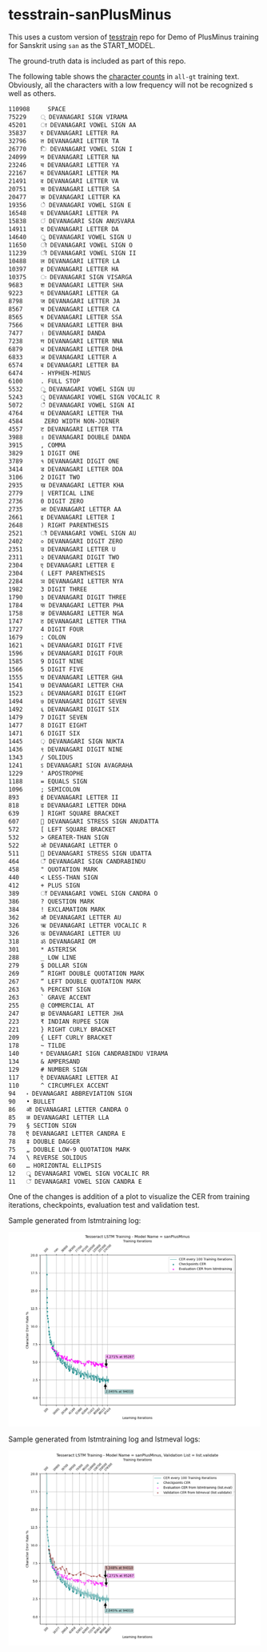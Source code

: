 # tesstrain-sanPlusMinus

This uses a custom version of [tesstrain](https://github.com/tesseract-ocr/tesstrain) repo for Demo of PlusMinus training for Sanskrit using `san` as the START_MODEL. 

The ground-truth data is included as part of this repo. 

The following table shows the [character counts](data/sanPlusMinus/all-gt-charcount) in `all-gt` training text. Obviously, all the characters with a low frequency will not be recognized s well as others.

```
110908 	   SPACE
75229 	 ् DEVANAGARI SIGN VIRAMA
45201 	 ा DEVANAGARI VOWEL SIGN AA
35837 	 र DEVANAGARI LETTER RA
32796 	 त DEVANAGARI LETTER TA
26770 	 ि DEVANAGARI VOWEL SIGN I
24099 	 न DEVANAGARI LETTER NA
23246 	 य DEVANAGARI LETTER YA
22167 	 म DEVANAGARI LETTER MA
21491 	 व DEVANAGARI LETTER VA
20751 	 स DEVANAGARI LETTER SA
20477 	 क DEVANAGARI LETTER KA
19356 	 े DEVANAGARI VOWEL SIGN E
16548 	 प DEVANAGARI LETTER PA
15838 	 ं DEVANAGARI SIGN ANUSVARA
14911 	 द DEVANAGARI LETTER DA
14640 	 ु DEVANAGARI VOWEL SIGN U
11650 	 ो DEVANAGARI VOWEL SIGN O
11239 	 ी DEVANAGARI VOWEL SIGN II
10488 	 ल DEVANAGARI LETTER LA
10397 	 ह DEVANAGARI LETTER HA
10375 	 ः DEVANAGARI SIGN VISARGA
9683 	 श DEVANAGARI LETTER SHA
9223 	 ग DEVANAGARI LETTER GA
8798 	 ज DEVANAGARI LETTER JA
8567 	 च DEVANAGARI LETTER CA
8565 	 ष DEVANAGARI LETTER SSA
7566 	 भ DEVANAGARI LETTER BHA
7477 	 । DEVANAGARI DANDA
7238 	 ण DEVANAGARI LETTER NNA
6879 	 ध DEVANAGARI LETTER DHA
6833 	 अ DEVANAGARI LETTER A
6574 	 ब DEVANAGARI LETTER BA
6474 	 - HYPHEN-MINUS
6100 	 . FULL STOP
5532 	 ू DEVANAGARI VOWEL SIGN UU
5243 	 ृ DEVANAGARI VOWEL SIGN VOCALIC R
5072 	 ै DEVANAGARI VOWEL SIGN AI
4764 	 थ DEVANAGARI LETTER THA
4584 	 ‌ ZERO WIDTH NON-JOINER
4557 	 ट DEVANAGARI LETTER TTA
3988 	 ॥ DEVANAGARI DOUBLE DANDA
3915 	 , COMMA
3829 	 1 DIGIT ONE
3789 	 १ DEVANAGARI DIGIT ONE
3414 	 ड DEVANAGARI LETTER DDA
3106 	 2 DIGIT TWO
2935 	 ख DEVANAGARI LETTER KHA
2779 	 | VERTICAL LINE
2736 	 0 DIGIT ZERO
2735 	 आ DEVANAGARI LETTER AA
2661 	 इ DEVANAGARI LETTER I
2648 	 ) RIGHT PARENTHESIS
2521 	 ौ DEVANAGARI VOWEL SIGN AU
2402 	 ० DEVANAGARI DIGIT ZERO
2351 	 उ DEVANAGARI LETTER U
2311 	 २ DEVANAGARI DIGIT TWO
2304 	 ए DEVANAGARI LETTER E
2304 	 ( LEFT PARENTHESIS
2284 	 ञ DEVANAGARI LETTER NYA
1982 	 3 DIGIT THREE
1790 	 ३ DEVANAGARI DIGIT THREE
1784 	 फ DEVANAGARI LETTER PHA
1758 	 ङ DEVANAGARI LETTER NGA
1747 	 ठ DEVANAGARI LETTER TTHA
1727 	 4 DIGIT FOUR
1679 	 : COLON
1621 	 ५ DEVANAGARI DIGIT FIVE
1596 	 ४ DEVANAGARI DIGIT FOUR
1585 	 9 DIGIT NINE
1566 	 5 DIGIT FIVE
1555 	 घ DEVANAGARI LETTER GHA
1541 	 छ DEVANAGARI LETTER CHA
1523 	 ८ DEVANAGARI DIGIT EIGHT
1494 	 ७ DEVANAGARI DIGIT SEVEN
1492 	 ६ DEVANAGARI DIGIT SIX
1479 	 7 DIGIT SEVEN
1477 	 8 DIGIT EIGHT
1471 	 6 DIGIT SIX
1445 	 ़ DEVANAGARI SIGN NUKTA
1436 	 ९ DEVANAGARI DIGIT NINE
1343 	 / SOLIDUS
1241 	 ऽ DEVANAGARI SIGN AVAGRAHA
1229 	 ' APOSTROPHE
1188 	 = EQUALS SIGN
1096 	 ; SEMICOLON
893 	 ई DEVANAGARI LETTER II
818 	 ढ DEVANAGARI LETTER DDHA
639 	 ] RIGHT SQUARE BRACKET
607 	 ॒ DEVANAGARI STRESS SIGN ANUDATTA
572 	 [ LEFT SQUARE BRACKET
532 	 > GREATER-THAN SIGN
522 	 ओ DEVANAGARI LETTER O
511 	 ॑ DEVANAGARI STRESS SIGN UDATTA
464 	 ँ DEVANAGARI SIGN CANDRABINDU
458 	 " QUOTATION MARK
440 	 < LESS-THAN SIGN
412 	 + PLUS SIGN
389 	 ॉ DEVANAGARI VOWEL SIGN CANDRA O
386 	 ? QUESTION MARK
384 	 ! EXCLAMATION MARK
362 	 औ DEVANAGARI LETTER AU
326 	 ऋ DEVANAGARI LETTER VOCALIC R
326 	 ऊ DEVANAGARI LETTER UU
318 	 ॐ DEVANAGARI OM
301 	 * ASTERISK
288 	 _ LOW LINE
279 	 $ DOLLAR SIGN
269 	 ” RIGHT DOUBLE QUOTATION MARK
267 	 “ LEFT DOUBLE QUOTATION MARK
263 	 % PERCENT SIGN
263 	 ` GRAVE ACCENT
255 	 @ COMMERCIAL AT
247 	 झ DEVANAGARI LETTER JHA
223 	 ₹ INDIAN RUPEE SIGN
221 	 } RIGHT CURLY BRACKET
209 	 { LEFT CURLY BRACKET
178 	 ~ TILDE
140 	 ꣳ DEVANAGARI SIGN CANDRABINDU VIRAMA
134 	 & AMPERSAND
129 	 # NUMBER SIGN
117 	 ऐ DEVANAGARI LETTER AI
110 	 ^ CIRCUMFLEX ACCENT
94 	 ॰ DEVANAGARI ABBREVIATION SIGN
90 	 • BULLET
86 	 ऑ DEVANAGARI LETTER CANDRA O
85 	 ळ DEVANAGARI LETTER LLA
79 	 § SECTION SIGN
78 	 ऍ DEVANAGARI LETTER CANDRA E
78 	 ‡ DOUBLE DAGGER
75 	 „ DOUBLE LOW-9 QUOTATION MARK
74 	 \ REVERSE SOLIDUS
60 	 … HORIZONTAL ELLIPSIS
12 	 ॄ DEVANAGARI VOWEL SIGN VOCALIC RR
11 	 ॅ DEVANAGARI VOWEL SIGN CANDRA E
```

One of the changes is addition of a plot to visualize the CER from training iterations, checkpoints, evaluation test and validation test. 

Sample generated from lstmtraining log: 


![Sanskrit PlusMinus Training CER Plot](/plot/sanPlusMinus-plot_cer.png)

Sample generated from lstmtraining log and lstmeval logs: 


![Sanskrit PlusMinus Training Validation CER Plot](/plot/sanPlusMinus-validate-plot_cer.png)